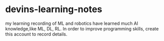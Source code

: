 # devins-learning-notes
my learning recording of ML and robotics
have learned much AI knowledge,like ML, DL, RL. In order to improve programming skills, create this account to record details.
